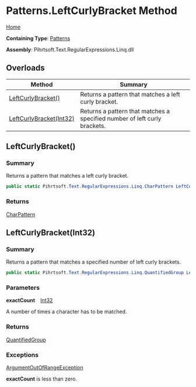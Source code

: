 # Patterns\.LeftCurlyBracket Method

[Home](../../../../../../README.md)

**Containing Type**: [Patterns](../README.md)

**Assembly**: Pihrtsoft\.Text\.RegularExpressions\.Linq\.dll

## Overloads

| Method | Summary |
| ------ | ------- |
| [LeftCurlyBracket()](#Pihrtsoft_Text_RegularExpressions_Linq_Patterns_LeftCurlyBracket) | Returns a pattern that matches a left curly bracket\. |
| [LeftCurlyBracket(Int32)](#Pihrtsoft_Text_RegularExpressions_Linq_Patterns_LeftCurlyBracket_System_Int32_) | Returns a pattern that matches a specified number of left curly brackets\. |

## LeftCurlyBracket\(\) <a name="Pihrtsoft_Text_RegularExpressions_Linq_Patterns_LeftCurlyBracket"></a>

### Summary

Returns a pattern that matches a left curly bracket\.

```csharp
public static Pihrtsoft.Text.RegularExpressions.Linq.CharPattern LeftCurlyBracket()
```

### Returns

[CharPattern](../../CharPattern/README.md)

## LeftCurlyBracket\(Int32\) <a name="Pihrtsoft_Text_RegularExpressions_Linq_Patterns_LeftCurlyBracket_System_Int32_"></a>

### Summary

Returns a pattern that matches a specified number of left curly brackets\.

```csharp
public static Pihrtsoft.Text.RegularExpressions.Linq.QuantifiedGroup LeftCurlyBracket(int exactCount)
```

### Parameters

**exactCount** &ensp; [Int32](https://docs.microsoft.com/en-us/dotnet/api/system.int32)

A number of times a character has to be matched\.

### Returns

[QuantifiedGroup](../../QuantifiedGroup/README.md)

### Exceptions

[ArgumentOutOfRangeException](https://docs.microsoft.com/en-us/dotnet/api/system.argumentoutofrangeexception)

**exactCount** is less than zero\.

